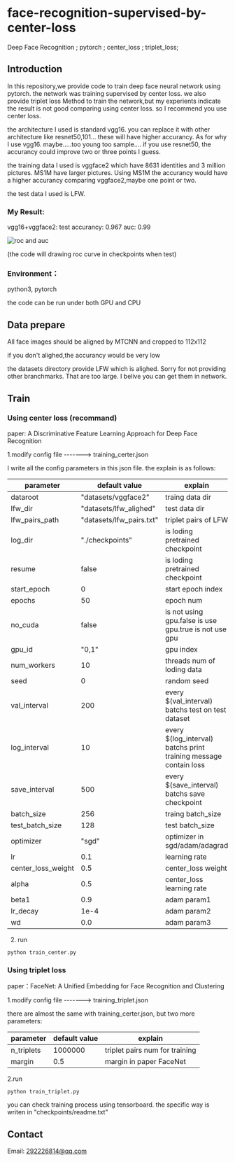 # face-recognition-supervised-by-center-loss
Deep Face Recognition ; pytorch ;  center_loss ; triplet_loss;

## Introduction
In this repository,we provide code to train deep face neural network using pytorch. the network was training supervised by center loss. we also provide
triplet loss Method to train the network,but my experients indicate the result is not good comparing  using center loss. so I
recommend you use center loss.

the architecture I used is standard vgg16. you can replace it with other architecture like resnet50,101...  these will have higher accurancy. As for why I use vgg16. maybe.....too young too sample....  if you use resnet50, the accurancy could improve two or three points I guess.

the training data I used is vggface2 which have 8631 identities and 3 million pictures. MS1M have larger pictures. Using MS1M the accurancy would have a higher accurancy comparing vggface2,maybe one point or two.

the test data I used is LFW. 

### My Result:   
vgg16+vggface2:   test accurancy:  0.967     auc:  0.99

![roc and auc](https://github.com/llllllllllllllily/face-recognition-supervised-by-center-loss/resource/roc.png)

(the code will drawing roc curve in checkpoints when test)

### Environment：
python3, pytorch  

the code can be run under both GPU and CPU

## Data prepare
All face images should be aligned by MTCNN and cropped to 112x112

if you don't alighed,the accurancy would be very low

the datasets directory provide LFW which is alighed. Sorry for not providing other branchmarks. That are too large. I belive you can get them in network.
## Train
### Using center loss (recommand)
paper: A Discriminative Feature Learning Approach for Deep Face Recognition

1.modify config file -------> training_certer.json

I write all the config parameters in this json file. the explain is as follows:

| parameter  | default value | explain |
| -----------| --------------| --------|
|  dataroot  | "datasets/vggface2"| traing data dir|  
|  lfw_dir  | "datasets/lfw_alighed"| test data dir|
|  lfw_pairs_path  | "datasets/lfw_pairs.txt"| triplet pairs of LFW|
|  log_dir  | "./checkpoints" | is loding pretrained checkpoint|
|  resume  | false | is loding pretrained checkpoint|
|  start_epoch  | 0 | start epoch index|
|  epochs  | 50 | epoch num|
|  no_cuda  | false| is not using gpu.false is use gpu.true is not use gpu |
|  gpu_id  | "0,1"| gpu index|
|  num_workers  | 10| threads num of loding data|
|  seed  | 0| random seed|
|  val_interval  | 200| every $(val_interval) batchs test on test dataset|
|  log_interval  | 10| every $(log_interval) batchs print training message contain loss |
|  save_interval  | 500| every $(save_interval) batchs save checkpoint|
|  batch_size  | 256| traing batch_size|
|  test_batch_size  |128| test batch_size|
|  optimizer  | "sgd"| optimizer in sgd/adam/adagrad|
|  lr  |0.1| learning rate|
|  center_loss_weight  | 0.5| center_loss weight|
|  alpha  |0.5| center_loss learning rate|
|  beta1  | 0.9| adam param1|
|  lr_decay  |1e-4|  adam param2|
|  wd  |0.0|  adam param3|

2. run

```python train_center.py```

### Using triplet loss
paper：FaceNet: A Unified Embedding for Face Recognition and Clustering

1.modify config file -------> training_triplet.json

there are almost the same with training_certer.json, but two more parameters:

| parameter  | default value | explain |
| -----------| --------------| --------|
|  n_triplets  |1000000|  triplet pairs num for training |
|  margin  |0.5|margin in paper FaceNet| 

2.run

```python train_triplet.py```

you can check training process using tensorboard. the specific way is writen in "checkpoints/readme.txt"

## Contact
Email:  292226814@qq.com


